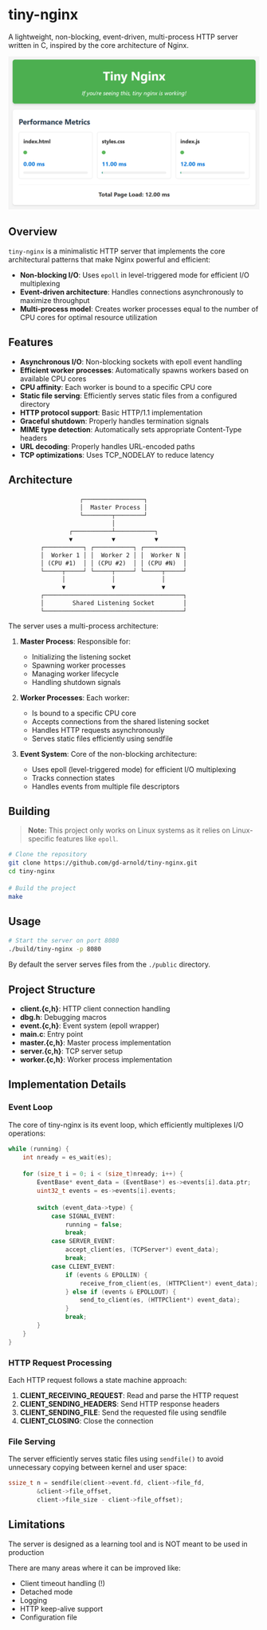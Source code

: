 # tiny-nginx

A lightweight, non-blocking, event-driven, multi-process HTTP server written in C, inspired by the core architecture of Nginx.

![tiny-nginx in action](images/tiny-nginx-screenshot.png)

## Overview

`tiny-nginx` is a minimalistic HTTP server that implements the core architectural patterns that make Nginx powerful and efficient:

- **Non-blocking I/O**: Uses `epoll` in level-triggered mode for efficient I/O multiplexing
- **Event-driven architecture**: Handles connections asynchronously to maximize throughput
- **Multi-process model**: Creates worker processes equal to the number of CPU cores for optimal resource utilization

## Features

- **Asynchronous I/O**: Non-blocking sockets with epoll event handling
- **Efficient worker processes**: Automatically spawns workers based on available CPU cores
- **CPU affinity**: Each worker is bound to a specific CPU core
- **Static file serving**: Efficiently serves static files from a configured directory
- **HTTP protocol support**: Basic HTTP/1.1 implementation
- **Graceful shutdown**: Properly handles termination signals
- **MIME type detection**: Automatically sets appropriate Content-Type headers
- **URL decoding**: Properly handles URL-encoded paths
- **TCP optimizations**: Uses TCP_NODELAY to reduce latency

## Architecture

```
                    ┌─────────────────┐
                    │  Master Process │
                    └────────┬────────┘
                             │
                 ┌───────────┴───────────┐
                 ▼           ▼           ▼
         ┌───────────┐ ┌───────────┐ ┌───────────┐
         │  Worker 1 │ │  Worker 2 │ │  Worker N │
         │ (CPU #1)  │ │ (CPU #2)  │ │ (CPU #N)  │
         └─────┬─────┘ └─────┬─────┘ └─────┬─────┘
               │             │             │
               ▼             ▼             ▼
         ┌───────────────────────────────────────┐
         │        Shared Listening Socket        │
         └───────────────────────────────────────┘
```

The server uses a multi-process architecture:

1. **Master Process**: Responsible for:
   - Initializing the listening socket
   - Spawning worker processes
   - Managing worker lifecycle
   - Handling shutdown signals

2. **Worker Processes**: Each worker:
   - Is bound to a specific CPU core
   - Accepts connections from the shared listening socket
   - Handles HTTP requests asynchronously
   - Serves static files efficiently using sendfile

3. **Event System**: Core of the non-blocking architecture:
   - Uses epoll (level-triggered mode) for efficient I/O multiplexing
   - Tracks connection states
   - Handles events from multiple file descriptors

## Building

> **Note:** This project only works on Linux systems as it relies on Linux-specific features like `epoll`.

```bash
# Clone the repository
git clone https://github.com/gd-arnold/tiny-nginx.git
cd tiny-nginx

# Build the project
make
```

## Usage

```bash
# Start the server on port 8080
./build/tiny-nginx -p 8080
```

By default the server serves files from the `./public` directory.

## Project Structure

- **client.{c,h}**: HTTP client connection handling
- **dbg.h**: Debugging macros
- **event.{c,h}**: Event system (epoll wrapper)
- **main.c**: Entry point
- **master.{c,h}**: Master process implementation
- **server.{c,h}**: TCP server setup
- **worker.{c,h}**: Worker process implementation

## Implementation Details

### Event Loop

The core of tiny-nginx is its event loop, which efficiently multiplexes I/O operations:

```c
while (running) {
    int nready = es_wait(es);
    
    for (size_t i = 0; i < (size_t)nready; i++) {
        EventBase* event_data = (EventBase*) es->events[i].data.ptr;
        uint32_t events = es->events[i].events;
        
        switch (event_data->type) {
            case SIGNAL_EVENT:
                running = false;
                break;
            case SERVER_EVENT:
                accept_client(es, (TCPServer*) event_data);
                break;
            case CLIENT_EVENT:
                if (events & EPOLLIN) {
                    receive_from_client(es, (HTTPClient*) event_data);
                } else if (events & EPOLLOUT) {
                    send_to_client(es, (HTTPClient*) event_data);
                }
                break;
        }
    }
}
```

### HTTP Request Processing

Each HTTP request follows a state machine approach:

1. **CLIENT_RECEIVING_REQUEST**: Read and parse the HTTP request
2. **CLIENT_SENDING_HEADERS**: Send HTTP response headers
3. **CLIENT_SENDING_FILE**: Send the requested file using sendfile
4. **CLIENT_CLOSING**: Close the connection

### File Serving

The server efficiently serves static files using `sendfile()` to avoid unnecessary copying between kernel and user space:

```c
ssize_t n = sendfile(client->event.fd, client->file_fd,
        &client->file_offset,
        client->file_size - client->file_offset);
```

## Limitations

The server is designed as a learning tool and is NOT meant to be used in production

There are many areas where it can be improved like:

- Client timeout handling (!)
- Detached mode
- Logging
- HTTP keep-alive support
- Configuration file
